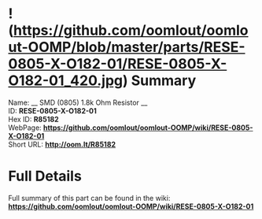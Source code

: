 
!(https://github.com/oomlout/oomlout-OOMP/blob/master/parts/RESE-0805-X-O182-01/RESE-0805-X-O182-01_420.jpg)
Summary
=================
  
Name: __ SMD (0805) 1.8k Ohm Resistor __    
ID: __RESE-0805-X-O182-01__   
Hex ID: __R85182__   
WebPage: __https://github.com/oomlout/oomlout-OOMP/wiki/RESE-0805-X-O182-01__   
Short URL: __http://oom.lt/R85182__   

Full Details
==========================
Full summary of this part can be found in the wiki:   
__https://github.com/oomlout/oomlout-OOMP/wiki/RESE-0805-X-O182-01__    

